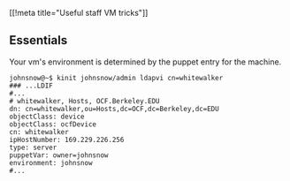 [[!meta title="Useful staff VM tricks"]]

## Essentials
Your vm's environment is determined by the puppet entry for the machine.
```
johnsnow@~$ kinit johnsnow/admin ldapvi cn=whitewalker
### ...LDIF
#...
# whitewalker, Hosts, OCF.Berkeley.EDU
dn: cn=whitewalker,ou=Hosts,dc=OCF,dc=Berkeley,dc=EDU
objectClass: device
objectClass: ocfDevice
cn: whitewalker
ipHostNumber: 169.229.226.256
type: server
puppetVar: owner=johnsnow
environment: johnsnow
#...
```
